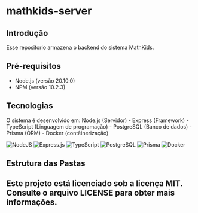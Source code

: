 # mathkids-server
## Introdução
Esse repositorio armazena o backend do sistema MathKids.

## Pré-requisitos
- Node.js (versão 20.10.0)
- NPM (versão 10.2.3)

## Tecnologias
O sistema é desenvolvido em: Node.js (Servidor) - Express (Framework) - TypeScript (Linguagem de programação) - PostgreSQL (Banco de dados) - Prisma (ORM) - Docker (contêinerização)

![NodeJS](https://img.shields.io/badge/node.js-6DA55F?style=for-the-badge&logo=node.js&logoColor=white) ![Express.js](https://img.shields.io/badge/express.js-%23404d59.svg?style=for-the-badge&logo=express&logoColor=%2361DAFB) ![TypeScript](https://img.shields.io/badge/typescript-%23007ACC.svg?style=for-the-badge&logo=typescript&logoColor=white) ![PostgreSQL](https://img.shields.io/badge/PostgreSQL-316192?style=for-the-badge&logo=postgresql&logoColor=white) ![Prisma](https://img.shields.io/badge/Prisma-8b1df2?style=for-the-badge&logo=Prisma&logoColor=white) ![Docker](https://img.shields.io/badge/Docker-2496ED?style=for-the-badge&logo=docker&logoColor=white)

## Estrutura das Pastas

## Este projeto está licenciado sob a licença MIT. Consulte o arquivo LICENSE para obter mais informações.
